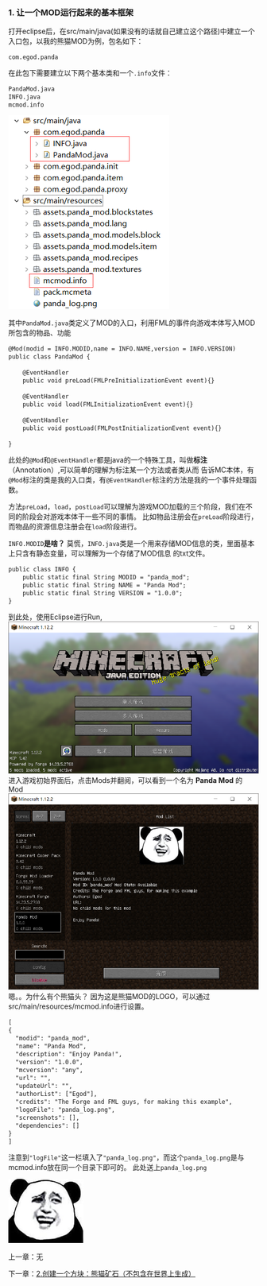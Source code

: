 ### 1. 让一个MOD运行起来的基本框架

打开eclipse后，在src/main/java(如果没有的话就自己建立这个路径)中建立一个入口包，以我的熊猫MOD为例，包名如下：
```
com.egod.panda
```
在此包下需要建立以下两个基本类和一个`.info`文件：
```
PandaMod.java
INFO.java
mcmod.info
```
![](F1.bmp)

其中`PandaMod.java`类定义了MOD的入口，利用FML的事件向游戏本体写入MOD所包含的物品、功能
```
@Mod(modid = INFO.MODID,name = INFO.NAME,version = INFO.VERSION)
public class PandaMod {
	
	@EventHandler
	public void preLoad(FMLPreInitializationEvent event){}

	@EventHandler
	public void load(FMLInitializationEvent event){}

	@EventHandler
	public void postLoad(FMLPostInitializationEvent event){}

}
```
此处的`@Mod`和`@EventHandler`都是java的一个特殊工具，叫做**标注**（Annotation）,可以简单的理解为标注某一个方法或者类从而
告诉MC本体，有`@Mod`标注的类是我的入口类，有`@EventHandler`标注的方法是我的一个事件处理函数。

方法`preLoad`，`load`，`postLoad`可以理解为游戏MOD加载的三个阶段，我们在不同的阶段会对游戏本体干一些不同的事情。
比如物品注册会在`preLoad`阶段进行，而物品的资源信息注册会在`load`阶段进行。

`INFO.MODID`**是啥？** 莫慌，`INFO.java`类是一个用来存储MOD信息的类，里面基本上只含有静态变量，可以理解为一个存储了MOD信息
的txt文件。
```
public class INFO {
	public static final String MODID = "panda_mod";
	public static final String NAME = "Panda Mod";
	public static final String VERSION = "1.0.0";
}
```
到此处，使用Eclipse进行Run,
![](F2.bmp)
进入游戏初始界面后，点击Mods并翻阅，可以看到一个名为 **Panda Mod** 的 Mod
![](F3.bmp)
嗯。。为什么有个熊猫头？ 因为这是熊猫MOD的LOGO，可以通过src/main/resources/mcmod.info进行设置。
```
[
{
  "modid": "panda_mod",
  "name": "Panda Mod",
  "description": "Enjoy Panda!",
  "version": "1.0.0",
  "mcversion": "any",
  "url": "",
  "updateUrl": "",
  "authorList": ["Egod"],
  "credits": "The Forge and FML guys, for making this example",
  "logoFile": "panda_log.png",
  "screenshots": [],
  "dependencies": []
}
]
```
注意到`"logFile"`这一栏填入了`"panda_log.png"`，而这个`panda_log.png`是与mcmod.info放在同一个目录下即可的。
此处送上`panda_log.png`

![panda_log.png](panda_log.png)

上一章：无

下一章：[2.创建一个方块：熊猫矿石（不包含在世界上生成）](../CPT2/CPT-2.md)
